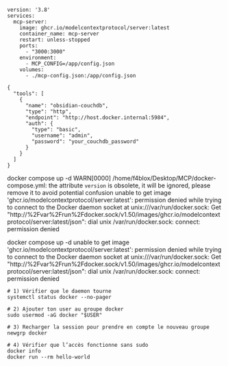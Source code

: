 ```
version: '3.8'
services:
  mcp-server:
    image: ghcr.io/modelcontextprotocol/server:latest
    container_name: mcp-server
    restart: unless-stopped
    ports:
      - "3000:3000"
    environment:
      - MCP_CONFIG=/app/config.json
    volumes:
      - ./mcp-config.json:/app/config.json
```

```
{
  "tools": [
    {
      "name": "obsidian-couchdb",
      "type": "http",
      "endpoint": "http://host.docker.internal:5984",
      "auth": {
        "type": "basic",
        "username": "admin",
        "password": "your_couchdb_password"
      }
    }
  ]
}
```
 docker compose up -d
WARN[0000] /home/f4blox/Desktop/MCP/docker-compose.yml: the attribute `version` is obsolete, it will be ignored, please remove it to avoid potential confusion 
unable to get image 'ghcr.io/modelcontextprotocol/server:latest': permission denied while trying to connect to the Docker daemon socket at unix:///var/run/docker.sock: Get "http://%2Fvar%2Frun%2Fdocker.sock/v1.50/images/ghcr.io/modelcontextprotocol/server:latest/json": dial unix /var/run/docker.sock: connect: permission denied


 docker compose up -d
unable to get image 'ghcr.io/modelcontextprotocol/server:latest': permission denied while trying to connect to the Docker daemon socket at unix:///var/run/docker.sock: Get "http://%2Fvar%2Frun%2Fdocker.sock/v1.50/images/ghcr.io/modelcontextprotocol/server:latest/json": dial unix /var/run/docker.sock: connect: permission denied

```
# 1) Vérifier que le daemon tourne
systemctl status docker --no-pager

# 2) Ajouter ton user au groupe docker
sudo usermod -aG docker "$USER"

# 3) Recharger la session pour prendre en compte le nouveau groupe
newgrp docker

# 4) Vérifier que l’accès fonctionne sans sudo
docker info
docker run --rm hello-world
```